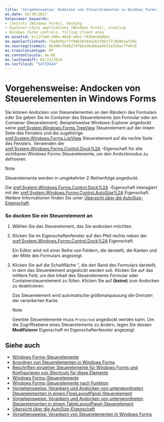 ```yaml
---
title: 'Vorgehensweise: Andocken von Steuerelementen in Windows Forms'
ms.date: 03/30/2017
helpviewer_keywords:
- controls [Windows Forms], docking
- Explorer-style applications [Windows Forms], creating
- Windows Forms controls, filling client area
ms.assetid: bc11f2e4-e90a-4830-b0e2-f43b6e2b8bec
ms.openlocfilehash: f4a9d3bcf7f9db1634da2b2f06177c05061af28e
ms.sourcegitcommit: 6b308cf6d627d78ee36dbbae8972a310ac7fd6c8
ms.translationtype: MT
ms.contentlocale: de-DE
ms.lasthandoff: 01/23/2019
ms.locfileid: "54733544"
---
```

# <a name="how-to-dock-controls-on-windows-forms"></a>Vorgehensweise: Andocken von Steuerelementen in Windows Forms
Sie können Andocken von Steuerelementen an den Rändern des Formulars oder Sie geben Sie im Container des Steuerelements (ein Formular oder ein Container-Steuerelement). Beispielsweise Windows-Explorer angedockt seine <xref:System.Windows.Forms.TreeView> Steuerelement auf der linken Seite des Fensters und die zugehörige <xref:System.Windows.Forms.ListView> Steuerelement auf die rechte Seite des Fensters. Verwenden der <xref:System.Windows.Forms.Control.Dock%2A> -Eigenschaft für alle sichtbaren Windows Forms-Steuerelemente, um den Andockmodus zu definieren.  
  
> [!NOTE]
>  Steuerelemente werden in umgekehrter Z-Reihenfolge angedockt.  
  
 Die <xref:System.Windows.Forms.Control.Dock%2A> -Eigenschaft interagiert mit der <xref:System.Windows.Forms.Control.AutoSize%2A> Eigenschaft. Weitere Informationen finden Sie unter [Übersicht über die AutoSize-Eigenschaft](../../../../docs/framework/winforms/controls/autosize-property-overview.md).  
  
### <a name="to-dock-a-control"></a>So docken Sie ein Steuerelement an  
  
1.  Wählen Sie das Steuerelement, das Sie andocken möchten.  
  
2.  Klicken Sie im Eigenschaftenfenster auf den Pfeil rechts neben der <xref:System.Windows.Forms.Control.Dock%2A> Eigenschaft.  
  
     Ein Editor wird mit einer Reihe von Feldern, die darstellt, die Kanten und der Mitte des Formulars angezeigt.  
  
3.  Klicken Sie auf die Schaltfläche ", die den Rand des Formulars darstellt, in dem das Steuerelement angedockt werden soll. Klicken Sie auf das mittlere Feld, um den Inhalt des Steuerelements Formular oder Containersteuerelement zu füllen. Klicken Sie auf **(keine)** zum Andocken zu deaktivieren.  
  
     Das Steuerelement wird automatische größenanpassung die Grenzen der verankerten Kante.  
  
    > [!NOTE]
    >  Geerbte Steuerelemente muss `Protected` angedockt werden kann. Um die Zugriffsebene eines Steuerelements zu ändern, legen Sie dessen **Modifizierer** Eigenschaft im Eigenschaftenfenster angezeigt.  
  
## <a name="see-also"></a>Siehe auch
- [Windows Forms-Steuerelemente](../../../../docs/framework/winforms/controls/index.md)
- [Anordnen von Steuerelementen in Windows Forms](../../../../docs/framework/winforms/controls/arranging-controls-on-windows-forms.md)
- [Beschriften einzelner Steuerelemente für Windows Forms und Konfigurieren von Shortcuts für diese Elemente](../../../../docs/framework/winforms/controls/labeling-individual-windows-forms-controls-and-providing-shortcuts-to-them.md)
- [Windows Forms-Steuerelemente](../../../../docs/framework/winforms/controls/controls-to-use-on-windows-forms.md)
- [Windows Forms-Steuerelemente nach Funktion](../../../../docs/framework/winforms/controls/windows-forms-controls-by-function.md)
- [Vorgehensweise: Verankern und Andocken von untergeordneten Steuerelementen in einem FlowLayoutPanel-Steuerelement](../../../../docs/framework/winforms/controls/how-to-anchor-and-dock-child-controls-in-a-flowlayoutpanel-control.md)
- [Vorgehensweise: Verankern und Andocken von untergeordneten Steuerelementen in einem TableLayoutPanel-Steuerelement](../../../../docs/framework/winforms/controls/how-to-anchor-and-dock-child-controls-in-a-tablelayoutpanel-control.md)
- [Übersicht über die AutoSize-Eigenschaft](../../../../docs/framework/winforms/controls/autosize-property-overview.md)
- [Vorgehensweise: Verankern von Steuerelementen in Windows Forms](../../../../docs/framework/winforms/controls/how-to-anchor-controls-on-windows-forms.md)
